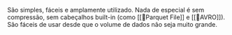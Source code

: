 São simples, fáceis e amplamente utilizado. Nada de especial é sem compressão, sem cabeçalhos built-in (como [[📄Parquet File]] e [[📄AVRO]]). 
São fáceis de usar desde que o volume de dados não seja muito grande. 